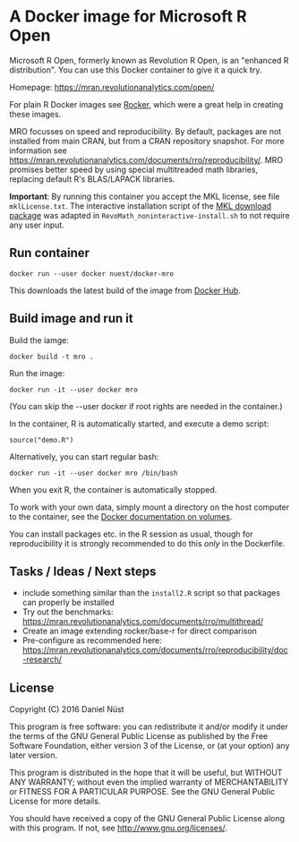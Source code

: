 # A Docker image for Microsoft R Open

Microsoft R Open, formerly known as Revolution R Open, is an "enhanced R distribution". You can use this Docker container to give it a quick try.

Homepage: https://mran.revolutionanalytics.com/open/

For plain R Docker images see [Rocker](), which were a great help in creating these images.

MRO focusses on speed and reproducibility. By default, packages are not installed from main CRAN, but from a CRAN repository snapshot. For more information see https://mran.revolutionanalytics.com/documents/rro/reproducibility/. MRO promises better speed by using special multitreaded math libraries, replacing default R's BLAS/LAPACK libraries.

**Important**: By running this container you accept the MKL license, see file `mklLicense.txt`. The interactive installation script of the [MKL download package](https://mran.revolutionanalytics.com/download/) was adapted in `RevoMath_noninteractive-install.sh` to not require any user input.


## Run container

`docker run --user docker nuest/docker-mro`

This downloads the latest build of the image from [Docker Hub](https://hub.docker.com/r/nuest/docker-mro/).


## Build image and run it

Build the iamge:

`docker build -t mro .`

Run the image:

`docker run -it --user docker mro`

(You can skip the --user docker if root rights are needed in the container.)

In the container, R is automatically started, and execute a demo script:

`source("demo.R")`

Alternatively, you can start regular bash:

`docker run -it --user docker mro /bin/bash`

When you exit R, the container is automatically stopped.

To work with your own data, simply mount a directory on the host computer to the container, see the [Docker documentation on volumes](https://docs.docker.com/engine/userguide/containers/dockervolumes/).

You can install packages etc. in the R session as usual, though for reproducibility it is strongly recommended to do this _only_ in the Dockerfile.


## Tasks / Ideas / Next steps

* include something similar than the `install2.R` script so that packages can properly be installed
* Try out the benchmarks: https://mran.revolutionanalytics.com/documents/rro/multithread/
* Create an image extending rocker/base-r for direct comparison
* Pre-configure as recommended here: https://mran.revolutionanalytics.com/documents/rro/reproducibility/doc-research/


## License

Copyright (C) 2016 Daniel Nüst

This program is free software: you can redistribute it and/or modify
it under the terms of the GNU General Public License as published by
the Free Software Foundation, either version 3 of the License, or
(at your option) any later version.

This program is distributed in the hope that it will be useful,
but WITHOUT ANY WARRANTY; without even the implied warranty of
MERCHANTABILITY or FITNESS FOR A PARTICULAR PURPOSE.  See the
GNU General Public License for more details.

You should have received a copy of the GNU General Public License
along with this program.  If not, see <http://www.gnu.org/licenses/>.
